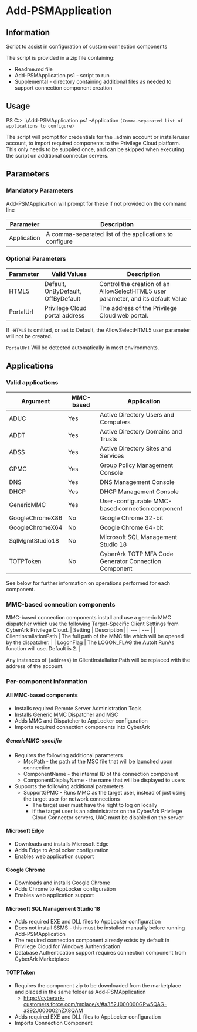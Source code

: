 # Add-PSMApplication

## Information
Script to assist in configuration of custom connection components

The script is provided in a zip file containing:
- Readme.md file
- Add-PSMApplication.ps1 - script to run
- Supplemental - directory containing additional files as needed to support connection component creation

## Usage
PS C:\> .\Add-PSMApplication.ps1 -Application `(Comma-separated list of applications to configure)`

The script will prompt for credentials for the _admin account or installeruser account, to import required components to the Privilege Cloud platform. This only needs to be supplied once, and can be skipped when executing the script on additional connector servers.

## Parameters
### Mandatory Parameters
Add-PSMApplication will prompt for these if not provided on the command line

| Parameter     | Description  	                                          |
| ---           | ---	                                                    |
| Application   | A comma-separated list of the applications to configure |

### Optional Parameters
| Parameter | Valid Values	                     | Description  	                                                                    |
| ---       | ---	                               | ---	                                                                              |
| HTML5     | Default, OnByDefault, OffByDefault | Control the creation of an AllowSelectHTML5 user parameter, and its default Value  |
| PortalUrl | Privilege Cloud portal address     | The address of the Privilege Cloud web portal.                                     |

If `-HTML5` is omitted, or set to Default, the AllowSelectHTML5 user parameter will not be created.

`PortalUrl` Will be detected automatically in most environments.

## Applications
### Valid applications
| Argument              | MMC-based               | Application                                             |
| ---                   | ---                     | ---	                                                    |
| ADUC                  | Yes                     | Active Directory Users and Computers                    |
| ADDT                  | Yes                     | Active Directory Domains and Trusts                     |
| ADSS                  | Yes                     | Active Directory Sites and Services                     |
| GPMC                  | Yes                     | Group Policy Management Console                         |
| DNS                   | Yes                     | DNS Management Console                                  |
| DHCP                  | Yes                     | DHCP Management Console                                 |
| GenericMMC            | Yes                     | User-configurable MMC-based connection component        |
| GoogleChromeX86       | No                      | Google Chrome 32-bit                                    |
| GoogleChromeX64       | No                      | Google Chrome 64-bit                                    |
| SqlMgmtStudio18       | No                      | Microsoft SQL Management Studio 18                      |
| TOTPToken             | No                      | CyberArk TOTP MFA Code Generator Connection Component   |

See below for further information on operations performed for each component.

### MMC-based connection components

MMC-based connection components install and use a generic MMC dispatcher which use the following Target-Specific Client Settings from CyberArk Privilege Cloud.
| Setting                 | Description  	                                                        |
| ---                     | ---	                                                                  |
| ClientInstallationPath  | The full path of the MMC file which will be opened by the dispatcher. |
| LogonFlag               | The LOGON_FLAG the AutoIt RunAs function will use. Default is 2.      |

Any instances of `{address}` in ClientInstallationPath will be replaced with the address of the account.

### Per-component information

#### All MMC-based components
- Installs required Remote Server Administration Tools
- Installs Generic MMC Dispatcher and MSC
- Adds MMC and Dispatcher to AppLocker configuration
- Imports required connection components into CyberArk

##### GenericMMC-specific
- Requires the following additional parameters
  - MscPath - the path of the MSC file that will be launched upon connection
  - ComponentName - the internal ID of the connection component
  - ComponentDisplayName - the name that will be displayed to users
- Supports the following additional parameters
  - SupportGPMC - Runs MMC as the target user, instead of just using the target user for network connections  
    - The target user must have the right to log on locally
    - If the target user is an administrator on the CyberArk Privilege Cloud Connector servers, UAC must be disabled on the server

#### Microsoft Edge
- Downloads and installs Microsoft Edge
- Adds Edge to AppLocker configuration
- Enables web application support

#### Google Chrome
- Downloads and installs Google Chrome
- Adds Chrome to AppLocker configuration
- Enables web application support

#### Microsoft SQL Management Studio 18
- Adds required EXE and DLL files to AppLocker configuration
- Does not install SSMS - this must be installed manually before running Add-PSMApplication
- The required connection component already exists by default in Privilege Cloud for Windows Authentication
- Database Authentication support requires connection component from CyberArk Marketplace

#### TOTPToken
- Requires the component zip to be downloaded from the marketplace and placed in the same folder as Add-PSMApplication
  - https://cyberark-customers.force.com/mplace/s/#a352J000000GPw5QAG-a392J000002hZX8QAM
- Adds required EXE and DLL files to AppLocker configuration
- Imports Connection Component

